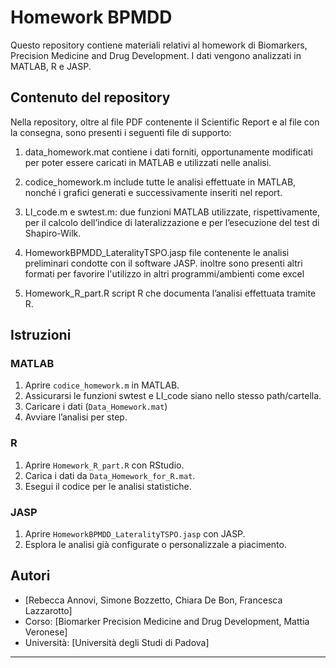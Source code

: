 # Homework BPMDD

Questo repository contiene materiali relativi al homework di Biomarkers, Precision Medicine and Drug Development. 
I dati vengono analizzati in MATLAB, R e JASP.

## Contenuto del repository
Nella repository, oltre al file PDF contenente il Scientific Report e al file con la consegna, sono presenti i seguenti file di supporto:
1) data_homework.mat
	contiene i dati forniti, opportunamente modificati per poter essere caricati in MATLAB e utilizzati nelle analisi.

2) codice_homework.m
	include tutte le analisi effettuate in MATLAB, nonché i grafici generati e successivamente inseriti nel report.

3) LI_code.m e swtest.m: 
	due funzioni MATLAB utilizzate, rispettivamente, per il calcolo dell’indice di lateralizzazione e per l’esecuzione del test di Shapiro-Wilk.

4) HomeworkBPMDD_LateralityTSPO.jasp
	file contenente le analisi preliminari condotte con il software JASP.
	inoltre sono presenti altri formati per favorire l'utilizzo in altri programmi/ambienti come excel

5) Homework_R_part.R
	script R che documenta l’analisi effettuata tramite R.

## Istruzioni

### MATLAB

1. Aprire `codice_homework.m` in MATLAB.
2. Assicurarsi le funzioni swtest e LI_code siano nello stesso path/cartella.
3. Caricare i dati (`Data_Homework.mat`) 
4. Avviare l’analisi per step.

### R

1. Aprire `Homework_R_part.R` con RStudio.
2. Carica i dati da `Data_Homework_for_R.mat`.
3. Esegui il codice per le analisi statistiche.

### JASP

1. Aprire `HomeworkBPMDD_LateralityTSPO.jasp` con JASP.
2. Esplora le analisi già configurate o personalizzale a piacimento.


## Autori

- [Rebecca Annovi, Simone Bozzetto, Chiara De Bon, Francesca Lazzarotto]
- Corso: [Biomarker Precision Medicine and Drug Development, Mattia Veronese]
- Università: [Università degli Studi di Padova]

---